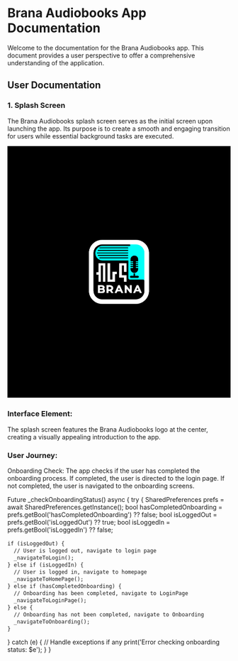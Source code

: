 # Brana Audiobooks App Documentation

Welcome to the documentation for the Brana Audiobooks app. This document provides a user perspective to offer a comprehensive understanding of the application.

## User Documentation

### 1. Splash Screen

The Brana Audiobooks splash screen serves as the initial screen upon launching the app. Its purpose is to create a smooth and engaging transition for users while essential background tasks are executed.

![Image Alt text](spl.png)

### Interface Element:
The splash screen features the Brana Audiobooks logo at the center, creating a visually appealing introduction to the app.

### User Journey:
Onboarding Check:
The app checks if the user has completed the onboarding process.
If completed, the user is directed to the login page.
If not completed, the user is navigated to the onboarding screens.

Future<void> _checkOnboardingStatus() async {
  try {
    SharedPreferences prefs = await SharedPreferences.getInstance();
    bool hasCompletedOnboarding = prefs.getBool('hasCompletedOnboarding') ?? false;
    bool isLoggedOut = prefs.getBool('isLoggedOut') ?? true;
    bool isLoggedIn = prefs.getBool('isLoggedIn') ?? false;

    if (isLoggedOut) {
      // User is logged out, navigate to login page
      _navigateToLogin();
    } else if (isLoggedIn) {
      // User is logged in, navigate to homepage
      _navigateToHomePage();
    } else if (hasCompletedOnboarding) {
      // Onboarding has been completed, navigate to LoginPage
      _navigateToLoginPage();
    } else {
      // Onboarding has not been completed, navigate to Onboarding
      _navigateToOnboarding();
    }
  } catch (e) {
    // Handle exceptions if any
    print('Error checking onboarding status: $e');
  }
}
